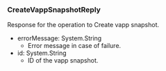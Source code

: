 ### CreateVappSnapshotReply
Response for the operation to Create vapp snapshot.

- errorMessage: System.String
  - Error message in case of failure.
- id: System.String
  - ID of the vapp snapshot.
